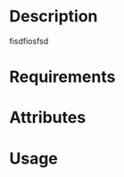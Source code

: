 Description
===========

fisdfiosfsd

Requirements
============

Attributes
==========

Usage
=====

